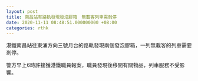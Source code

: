 ```yaml
---
layout: post
title: 南昌站有路軌發現發泡膠箱　無載客列車需剎停
date: 2020-11-11 08:48:51.000000000 +08:00
categories: rthk
---
```


港鐵南昌站往東涌方向三號月台的路軌發現兩個發泡膠箱，一列無載客的列車需要剎停。

警方早上6時許接獲港鐵職員報案，職員發現後移開有關物品，列車服務不受影響。
